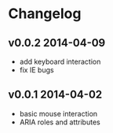 # Changelog

## v0.0.2 2014-04-09

- add keyboard interaction
- fix IE bugs

## v0.0.1 2014-04-02

- basic mouse interaction
- ARIA roles and attributes